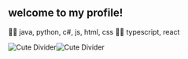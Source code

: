 ## welcome to my profile!

🌲🌲 java, python, c#, js, html, css
🌱🌱 typescript, react  

![Cute Divider](https://media.tenor.com/6qn7evLIVqUAAAAj/cats-divider.gif)![Cute Divider](https://media.tenor.com/6qn7evLIVqUAAAAj/cats-divider.gif)
